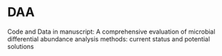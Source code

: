 # DAA
Code and Data in manuscript: A comprehensive evaluation of microbial differential abundance analysis methods: current status and potential solutions 
